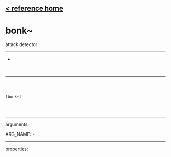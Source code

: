 [< reference home](index.html)
---

# bonk~


attack detector

---

-
<br>


---


```



[bonk~]


            
```

---
arguments:

ARG_NAME: -<br>

---
properties:


